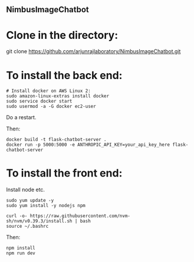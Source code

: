 ## NimbusImageChatbot

# Clone in the directory:
git clone https://github.com/arjunrajlaboratory/NimbusImageChatbot.git

# To install the back end:
```
# Install docker on AWS Linux 2:
sudo amazon-linux-extras install docker
sudo service docker start
sudo usermod -a -G docker ec2-user
```
Do a restart.

Then:
```
docker build -t flask-chatbot-server .
docker run -p 5000:5000 -e ANTHROPIC_API_KEY=your_api_key_here flask-chatbot-server
```

# To install the front end:
Install node etc.
```
sudo yum update -y
sudo yum install -y nodejs npm

curl -o- https://raw.githubusercontent.com/nvm-sh/nvm/v0.39.3/install.sh | bash
source ~/.bashrc
```

Then:
```
npm install
npm run dev
```
